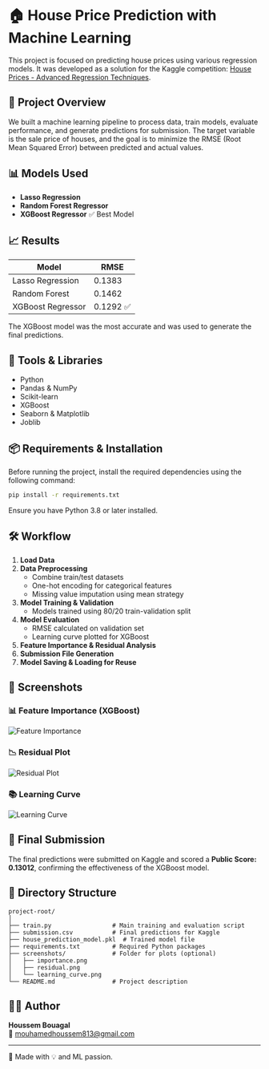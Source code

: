 
# 🏠 House Price Prediction with Machine Learning

This project is focused on predicting house prices using various regression models. It was developed as a solution for the Kaggle competition: [House Prices - Advanced Regression Techniques](https://www.kaggle.com/competitions/house-prices-advanced-regression-techniques).

## 🚀 Project Overview

We built a machine learning pipeline to process data, train models, evaluate performance, and generate predictions for submission. The target variable is the sale price of houses, and the goal is to minimize the RMSE (Root Mean Squared Error) between predicted and actual values.

## 📊 Models Used

- **Lasso Regression**
- **Random Forest Regressor**
- **XGBoost Regressor** ✅ Best Model

## 📈 Results

| Model               | RMSE    |
|--------------------|---------|
| Lasso Regression   | 0.1383  |
| Random Forest      | 0.1462  |
| XGBoost Regressor  | 0.1292 ✅ |

The XGBoost model was the most accurate and was used to generate the final predictions.

## 🔧 Tools & Libraries

- Python
- Pandas & NumPy
- Scikit-learn
- XGBoost
- Seaborn & Matplotlib
- Joblib

## 📦 Requirements & Installation

Before running the project, install the required dependencies using the following command:

```bash
pip install -r requirements.txt
```

Ensure you have Python 3.8 or later installed.

## 🛠 Workflow

1. **Load Data**
2. **Data Preprocessing**
   - Combine train/test datasets
   - One-hot encoding for categorical features
   - Missing value imputation using mean strategy
3. **Model Training & Validation**
   - Models trained using 80/20 train-validation split
4. **Model Evaluation**
   - RMSE calculated on validation set
   - Learning curve plotted for XGBoost
5. **Feature Importance & Residual Analysis**
6. **Submission File Generation**
7. **Model Saving & Loading for Reuse**

## 📸 Screenshots

### 📊 Feature Importance (XGBoost)
![Feature Importance](screens/feature_importance.png)

### 📉 Residual Plot
![Residual Plot](screens/residual_plot.png)

### 📚 Learning Curve
![Learning Curve](screens/learning_curve.png)

## 🏁 Final Submission

The final predictions were submitted on Kaggle and scored a **Public Score: 0.13012**, confirming the effectiveness of the XGBoost model.

## 📂 Directory Structure

```
project-root/
│
├── train.py                 # Main training and evaluation script
├── submission.csv           # Final predictions for Kaggle
├── house_prediction_model.pkl  # Trained model file
├── requirements.txt         # Required Python packages
├── screenshots/             # Folder for plots (optional)
│   ├── importance.png
│   ├── residual.png
│   └── learning_curve.png
└── README.md                # Project description
```

## 👨‍💻 Author

**Houssem Bouagal**  
📧 mouhamedhoussem813@gmail.com

---
🔗 Made with 💡 and ML passion.
